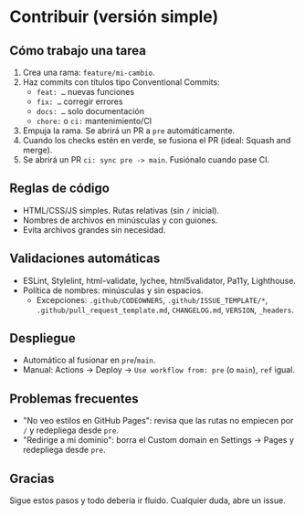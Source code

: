# Contribuir (versión simple)

## Cómo trabajo una tarea
1. Crea una rama: `feature/mi-cambio`.
2. Haz commits con títulos tipo Conventional Commits:
   - `feat: …` nuevas funciones
   - `fix: …` corregir errores
   - `docs: …` solo documentación
   - `chore:` o `ci:` mantenimiento/CI
3. Empuja la rama. Se abrirá un PR a `pre` automáticamente.
4. Cuando los checks estén en verde, se fusiona el PR (ideal: Squash and merge).
5. Se abrirá un PR `ci: sync pre -> main`. Fusiónalo cuando pase CI.

## Reglas de código
- HTML/CSS/JS simples. Rutas relativas (sin `/` inicial).
- Nombres de archivos en minúsculas y con guiones.
- Evita archivos grandes sin necesidad.

## Validaciones automáticas
- ESLint, Stylelint, html-validate, lychee, html5validator, Pa11y, Lighthouse.
- Política de nombres: minúsculas y sin espacios.
  - Excepciones: `.github/CODEOWNERS`, `.github/ISSUE_TEMPLATE/*`, `.github/pull_request_template.md`, `CHANGELOG.md`, `VERSION`, `_headers`.

## Despliegue
- Automático al fusionar en `pre`/`main`.
- Manual: Actions → Deploy → `Use workflow from: pre` (o `main`), `ref` igual.

## Problemas frecuentes
- "No veo estilos en GitHub Pages": revisa que las rutas no empiecen por `/` y redepliega desde `pre`.
- "Redirige a mi dominio": borra el Custom domain en Settings → Pages y redepliega desde `pre`.

## Gracias
Sigue estos pasos y todo debería ir fluido. Cualquier duda, abre un issue.
